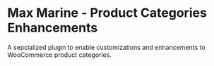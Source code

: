# Max Marine - Product Categories Enhancements

A sepcialized plugin to enable customizations and enhancements to WooCommerce product categories.
